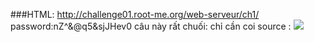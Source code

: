 ###HTML: http://challenge01.root-me.org/web-serveur/ch1/
password:nZ^&@q5&sjJHev0
 câu này rất chuối: chỉ cần coi source :
<img src="http://image.prntscr.com/image/63e72e1d796a471d8628fe9d6971da97.png">


